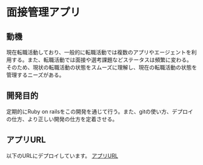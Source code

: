 <h1>面接管理アプリ</h1>
<h2>動機</h2>
現在転職活動しており、一般的に転職活動では複数のアプリやエージェントを利用する。また、転職活動では面接や選考課題などステータスは頻繁に変わる。<br>
そのため、現状の転職活動の状態をスムーズに理解し、現在の転職活動の状態を管理するニーズがある。

<h2>開発目的</h2>
定期的にRuby on railsをこの開発を通じて行う。また、gitの使い方、デプロイの仕方、より正しい開発の仕方を定着させる。

<h2>アプリURL</h2>
以下のURLにデプロイしています。
<a href="https://mysterious-reaches-91685-813905271b2c.herokuapp.com/">アプリURL</a>
